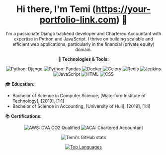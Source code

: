 <div align="center">

# Hi there, I'm Temi (https://your-portfolio-link.com) 👋

I'm a passionate Django backend developer and Chartered Accountant with expertise in Python and JavaScript. I thrive on building scalable and efficient web applications, particularly in the financial (private equity) domain.

</div>

<div align="center">

🚀 **Technologies & Tools:**
  
  <img src="https://img.shields.io/badge/Python-Django-green" alt="Python: Django">
  <img src="https://img.shields.io/badge/Python-Pandas-yellow" alt="Python: Pandas">
  <img src="https://img.shields.io/badge/Docker-blue" alt="Docker">
  <img src="https://img.shields.io/badge/Celery-orange" alt="Celery">
  <img src="https://img.shields.io/badge/Redis-red" alt="Redis">
  <img src="https://img.shields.io/badge/Jenkins-purple" alt="Jenkins">
  <img src="https://img.shields.io/badge/JavaScript-yellow" alt="JavaScript">
  <img src="https://img.shields.io/badge/HTML-orange" alt="HTML">
  <img src="https://img.shields.io/badge/CSS-blue" alt="CSS">

</div>

🎓 **Education:**
- Bachelor of Science in Computer Science, [Waterford Institute of Technology], [2019], [1:1]
- Bachelor of Science in Accounting, [University of Hull], [2019], [1:1]

📚 **Certifications:**

<div align="center">
  <img src="https://path-to-your-dva-co2-qualified-badge.png" alt="AWS: DVA CO2 Qualified">
  <img src="https://path-to-your-aca-badge.png" alt="ACA: Chartered Accountant">
</div>

<div align="center">

![Temi's GitHub stats](https://github-readme-stats-temi9568s-projects.vercel.app/api?username=temi9568&show_icons=true&theme=radical)

[![Top Languages](https://github-readme-stats-temi9568s-projects.vercel.app/api/top-langs/?username=Temi9568&layout=compact&theme=radical)](https://github.com/Temi9568)

</div>
